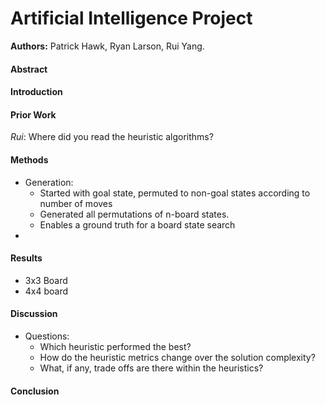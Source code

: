 # Artificial Intelligence Project

**Authors:** Patrick Hawk, Ryan Larson, Rui Yang.


#### Abstract


#### Introduction


#### Prior Work

*Rui*: Where did you read the heuristic algorithms?

#### Methods

- Generation:
  - Started with goal state, permuted to non-goal states according to number of moves
  - Generated all permutations of n-board states.
  - Enables a ground truth for a board state search
-

#### Results

- 3x3 Board
- 4x4 board


#### Discussion

- Questions:
  * Which heuristic performed the best?
  * How do the heuristic metrics change over the solution complexity?
  * What, if any, trade offs are there within the heuristics?

#### Conclusion
